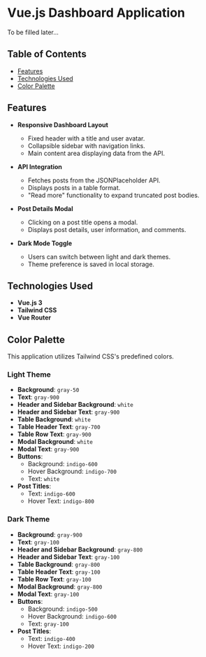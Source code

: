 # Vue.js Dashboard Application

To be filled later...

## Table of Contents

- [Features](#features)
- [Technologies Used](#technologies-used)
- [Color Palette](#color-palette)

## Features

- **Responsive Dashboard Layout**

  - Fixed header with a title and user avatar.
  - Collapsible sidebar with navigation links.
  - Main content area displaying data from the API.

- **API Integration**

  - Fetches posts from the JSONPlaceholder API.
  - Displays posts in a table format.
  - "Read more" functionality to expand truncated post bodies.

- **Post Details Modal**

  - Clicking on a post title opens a modal.
  - Displays post details, user information, and comments.

- **Dark Mode Toggle**

  - Users can switch between light and dark themes.
  - Theme preference is saved in local storage.

## Technologies Used

- **Vue.js 3**
- **Tailwind CSS**
- **Vue Router**

## Color Palette

This application utilizes Tailwind CSS's predefined colors.

### Light Theme

- **Background**: `gray-50`
- **Text**: `gray-900`
- **Header and Sidebar Background**: `white`
- **Header and Sidebar Text**: `gray-900`
- **Table Background**: `white`
- **Table Header Text**: `gray-700`
- **Table Row Text**: `gray-900`
- **Modal Background**: `white`
- **Modal Text**: `gray-900`
- **Buttons**:
  - Background: `indigo-600`
  - Hover Background: `indigo-700`
  - Text: `white`
- **Post Titles**:
  - Text: `indigo-600`
  - Hover Text: `indigo-800`

### Dark Theme

- **Background**: `gray-900`
- **Text**: `gray-100`
- **Header and Sidebar Background**: `gray-800`
- **Header and Sidebar Text**: `gray-100`
- **Table Background**: `gray-800`
- **Table Header Text**: `gray-100`
- **Table Row Text**: `gray-100`
- **Modal Background**: `gray-800`
- **Modal Text**: `gray-100`
- **Buttons**:
  - Background: `indigo-500`
  - Hover Background: `indigo-600`
  - Text: `gray-100`
- **Post Titles**:
  - Text: `indigo-400`
  - Hover Text: `indigo-200`
